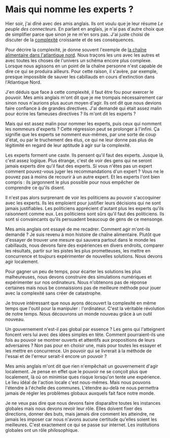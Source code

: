 # Mais qui nomme les experts ?

Hier soir, j'ai dîné avec des amis anglais. Ils ont voulu que je leur résume *Le peuple des connecteurs*. En parlant en anglais, je n'ai pas d'autre choix que de simplifier parce que sinon je ne m'en sors pas. J'ai juste choisi de discuter de la [complexité](/peuple/quest-complexite-35737) croissante et de ses conséquences.

Pour décrire la complexité, je donne souvent l'exemple de [la chaîne alimentaire dans l'atlantique nord](http://www.fisherycrisis.com/coral7.html). Nous traçons les uns avec les autres et avec toutes les choses de l'univers un schéma encore plus complexe. Lorsque nous agissons en un point de la chaîne personne n'est capable de dire ce qui se produira ailleurs. Pour cette raison, il s'avère, par exemple, presque impossible de sauver les cabillauds en cours d'extinction dans l'Atlantique Nord.

J'en déduis que face à cette complexité, il faut être fou pour exercer le pouvoir. Mes amis anglais m'ont dit que je me trompais nécessairement car sinon nous n'aurions plus aucun moyen d'agir. Ils ont dit que nous devions faire confiance à de grandes directives. J'ai demandé qui était assez malin pour écrire les fameuses directives ? Ils m'ont dit les experts ?

Mais qui est assez malin pour nommer les experts, puis ceux qui nomment les nommeurs d'experts ? Cette régression peut se prolonger à l'infini. Ça signifie que les experts se nomment eux-mêmes, par une sorte de coup d'état, ou par le truchement des élus, ce qui ne leur donne pas plus de légitimité en regard de leur aptitude à agir sur la complexité.

Les experts forment une caste. Ils pensent qu'il faut des experts. Jusque là, c'est assez logique. Plus étrange, c'est de voir des gens qui ne seront jamais experts dire qu'il faut des experts. Si vous n'êtes pas un expert comment pouvez-vous juger les recommandations d'un expert ? Vous ne le pouvez pas à moins de recourir à un autre expert. Et les experts l'ont bien compris : ils jargonnent le plus possible pour nous empêcher de comprendre ce qu'ils disent.

Il n'est pas alors surprenant de voir les politiciens au pouvoir s'accoquiner avec les experts. Ils les emploient pour justifier leurs décisions qui ne sont jamais justifiables. Les politiciens apprécient d'autant plus les experts qu'ils raisonnent comme eux. Les politiciens sont sûrs qu'il faut des politiciens. Ils sont si convaincants qu'ils persuadent beaucoup de gens de ce mensonge.

Mes amis anglais ont essayé de me recadrer. Comment agir m'ont-ils demandé ? Je suis revenu à mon histoire de chaîne alimentaire. Plutôt que d'essayer de trouver une mesure qui sauvera partout dans le monde les cabillauds, nous devons faire des expériences en divers endroits, comparer les résultats, partir sur les pistes les plus prometteuses, les mettre en concurrence et toujours expérimenter de nouvelles solutions. Nous devons agir localement.

Pour gagner un peu de temps, pour écarter les solutions les plus malheureuses, nous devons construire des simulations numériques et expérimenter sur nos ordinateurs. Nous n'obtenons pas de réponse certaines mais nous be connaissions pas de meilleure méthode pour jouer avec la complexité sans créer de catastrophe.

Je trouve intéressant que nous ayons découvert la complexité en même temps que l'outil pour la manipuler : l'ordinateur. C'est la véritable révolution de notre temps. Nous découvrons un monde nouveau grâce à un outil nouveau.

Un gouvernement n'est-il pas global par essence ? Les gens qui l'atteignent foncent vers lui avec des idées simples en tête. Comment pourraient-ils une fois au pouvoir se montrer ouverts et attentifs aux propositions de leurs adversaires ? Non pas pour en choisir une, mais pour toutes les essayer et les mettre en concurrence. Un pouvoir qui se livrerait à la méthode de l'essai et de l'erreur serait-il encore un pouvoir ?

Mes amis anglais m'ont dit que rien n'empêchait un gouvernement d'agir localement. Je pense en effet que le pouvoir ne se conçoit plus que localement, là où on minimise ques risque lorsqu'on tente une expérience. Le lieu idéal de l'action locale c'est nous-mêmes. Mais nous pouvons l'étendre à l'échelle des communes. L'étendre au-delà ne nous permettra jamais de régler les problèmes globaux auxquels fait face notre monde.

Je ne veux pas dire que nous devons faire disparaître toutes les instances globales mais nous devons revoir leur rôle. Elles doivent fixer des directions, donner des buts, mais jamais dire comment les atteindre, ne jamais les imposer car nous n'avons aucune certitude qu'elles soient les meilleures. C'est exactement ce qui se passe sur internet. Les institutions globales ont un rôle philosophique.